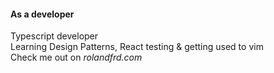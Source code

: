 <h4>As a developer</h4>
Typescript developer</br>
Learning Design Patterns, React testing & getting used to vim</br>
Check me out on <i>rolandfrd.com</i><p></p>
